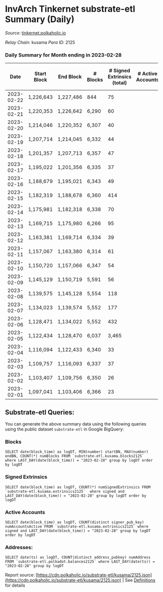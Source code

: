 # InvArch Tinkernet substrate-etl Summary (Daily)

_Source_: [tinkernet.polkaholic.io](https://tinkernet.polkaholic.io)

*Relay Chain*: kusama
*Para ID*: 2125



### Daily Summary for Month ending in 2023-02-28


| Date | Start Block | End Block | # Blocks | # Signed Extrinsics (total) | # Active Accounts | # Passive | # New | # Addresses with Balances | # Events | # Transfers | # XCM Transfers In | # XCM Transfers Out |
| ---- | ----------- | --------- | -------- | --------------------------- | ----------------- | --------- | ----- | ------------------------- | -------- | ----------- | ------------------ | ------------------- |
| 2023-02-22 | 1,226,643 | 1,227,486 | 844  | 75 |  |  |  |  | 2,396 | 254  |   |   |
| 2023-02-21 | 1,220,353 | 1,226,642 | 6,290  | 60 |  |  |  | 7,748 | 13,682 | 694  |   |   |
| 2023-02-20 | 1,214,046 | 1,220,352 | 6,307  | 40 |  |  |  | 7,746 | 13,742 | 854  |   |   |
| 2023-02-19 | 1,207,714 | 1,214,045 | 6,332  | 44 |  | 3 |  | 7,746 | 13,928 | 935  |   |   |
| 2023-02-18 | 1,201,357 | 1,207,713 | 6,357  | 47 |  | 3 |  | 7,746 | 14,024 | 956  |   | 24  |
| 2023-02-17 | 1,195,022 | 1,201,356 | 6,335  | 37 |  | 4 | 1 | 7,746 | 13,894 | 943  |   | 17  |
| 2023-02-16 | 1,188,679 | 1,195,021 | 6,343  | 49 |  | 4 | 2 | 7,745 | 14,163 | 1,115  | 1  | 20  |
| 2023-02-15 | 1,182,319 | 1,188,678 | 6,360  | 414 |  | 6 |  | 7,743 | 17,133 | 1,723  | 4  | 20  |
| 2023-02-14 | 1,175,981 | 1,182,318 | 6,338  | 70 |  | 4 | 1 | 7,754 | 14,613 | 1,411  | 1  | 30  |
| 2023-02-13 | 1,169,715 | 1,175,980 | 6,266  | 95 |  | 4 | 1 | 7,754 | 14,684 | 1,472  | 2  | 33  |
| 2023-02-12 | 1,163,381 | 1,169,714 | 6,334  | 39 |  | 4 |  | 7,753 | 13,956 | 970  | 9  | 18  |
| 2023-02-11 | 1,157,067 | 1,163,380 | 6,314  | 61 |  | 4 |  | 7,753 | 14,214 | 1,133  | 2  | 29  |
| 2023-02-10 | 1,150,720 | 1,157,066 | 6,347  | 54 |  | 15 | 12 | 7,754 | 14,231 | 1,114  | 2  | 26  |
| 2023-02-09 | 1,145,129 | 1,150,719 | 5,591  | 56 |  | 4 | 1 | 7,742 | 12,900 | 1,281  | 3  | 37  |
| 2023-02-08 | 1,139,575 | 1,145,128 | 5,554  | 118 |  | 4 |  | 7,741 | 13,746 | 1,717  | 11  | 79  |
| 2023-02-07 | 1,134,023 | 1,139,574 | 5,552  | 177 |  | 6 | 2 | 7,741 | 15,021 | 2,598  | 11  | 97  |
| 2023-02-06 | 1,128,471 | 1,134,022 | 5,552  | 432 |  | 9 | 3 | 7,741 | 18,751 | 4,393  | 23  | 238  |
| 2023-02-05 | 1,122,434 | 1,128,470 | 6,037  | 3,465 |  | 37 | 17 | 7,803 | 45,157 | 8,187  | 46  | 1,753  |
| 2023-02-04 | 1,116,094 | 1,122,433 | 6,340  | 33 |  | 6,370 | 6,194 | 8,055 | 38,697 | 7,022  | 1  | 4  |
| 2023-02-03 | 1,109,757 | 1,116,093 | 6,337  | 37 |  | 9 |  | 1,861 | 13,701 | 762  |   | 9  |
| 2023-02-02 | 1,103,407 | 1,109,756 | 6,350  | 26 |  | 3 |  | 1,861 | 13,524 | 631  |   | 6  |
| 2023-02-01 | 1,097,041 | 1,103,406 | 6,366  | 23 |  | 3 |  | 1,861 | 13,364 | 460  | 1  | 4  |

## Substrate-etl Queries:
You can generate the above summary data using the following queries using the public dataset `substrate-etl` in Google BigQuery:


### Blocks
```
SELECT date(block_time) as logDT, MIN(number) startBN, MAX(number) endBN, COUNT(*) numBlocks FROM `substrate-etl.kusama.blocks2125`  where LAST_DAY(date(block_time)) = "2023-02-28" group by logDT order by logDT
```


### Signed Extrinsics
```
SELECT date(block_time) as logDT, COUNT(*) numSignedExtrinsics FROM `substrate-etl.kusama.extrinsics2125`  where signed and LAST_DAY(date(block_time)) = "2023-02-28" group by logDT order by logDT
```


### Active Accounts
```
SELECT date(block_time) as logDT, COUNT(distinct signer_pub_key) numAccountsActive FROM `substrate-etl.kusama.extrinsics2125` where signed and LAST_DAY(date(block_time)) = "2023-02-28" group by logDT order by logDT
```


### Addresses:
```
SELECT date(ts) as logDT, COUNT(distinct address_pubkey) numAddress FROM `substrate-etl.polkadot.balances2125` where LAST_DAY(date(ts)) = "2023-02-28" group by logDT
```



Report source: [https://cdn.polkaholic.io/substrate-etl/kusama/2125.json](https://cdn.polkaholic.io/substrate-etl/kusama/2125.json) | See [Definitions](/DEFINITIONS.md) for details

